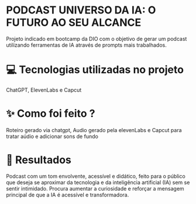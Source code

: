 # PODCAST UNIVERSO DA IA: O FUTURO AO SEU ALCANCE
Projeto indicado em bootcamp da DIO com o objetivo de gerar um podcast utilizando ferramentas de IA através de prompts mais trabalhados. 

# 💻 Tecnologias utilizadas no projeto
ChatGPT,
ElevenLabs e
Capcut

# ✨ Como foi feito ?
Roteiro gerado via chatgpt,
Audio gerado pela elevenLabs e
Capcut para tratar aúdio e adicionar sons de fundo

# 🚀 Resultados
 Podcast com um tom envolvente, acessível e didático, feito para o público que deseja se aproximar da tecnologia e da inteligência artificial (IA) sem se sentir intimidado. 
 Procura aumentar a curiosidade e reforçar a mensagem principal de que a IA é acessível e transformadora.

